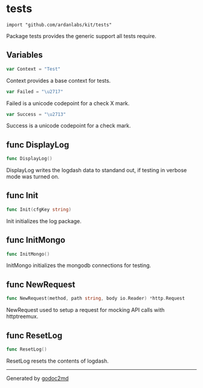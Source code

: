 
# tests
    import "github.com/ardanlabs/kit/tests"

Package tests provides the generic support all tests require.





## Variables
``` go
var Context = "Test"
```
Context provides a base context for tests.

``` go
var Failed = "\u2717"
```
Failed is a unicode codepoint for a check X mark.

``` go
var Success = "\u2713"
```
Success is a unicode codepoint for a check mark.


## func DisplayLog
``` go
func DisplayLog()
```
DisplayLog writes the logdash data to standand out, if testing in verbose mode
was turned on.


## func Init
``` go
func Init(cfgKey string)
```
Init initializes the log package.


## func InitMongo
``` go
func InitMongo()
```
InitMongo initializes the mongodb connections for testing.


## func NewRequest
``` go
func NewRequest(method, path string, body io.Reader) *http.Request
```
NewRequest used to setup a request for mocking API calls with httptreemux.


## func ResetLog
``` go
func ResetLog()
```
ResetLog resets the contents of logdash.









- - -
Generated by [godoc2md](http://godoc.org/github.com/davecheney/godoc2md)